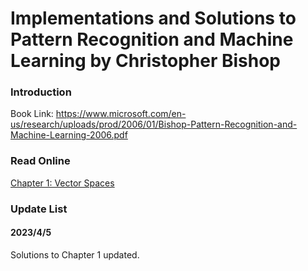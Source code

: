 # Implementations and Solutions to Pattern Recognition and Machine Learning by Christopher Bishop

### Introduction

Book Link: https://www.microsoft.com/en-us/research/uploads/prod/2006/01/Bishop-Pattern-Recognition-and-Machine-Learning-2006.pdf

### Read Online

[Chapter 1: Vector Spaces]( https://texlive2020.latexonline.cc/compile?git=https://github.com/zchengchen/Notes-and-Solutions-to-Linear-Algebra-Done-Right&target=tex/ch1_vector_spaces.tex&command=pdflatex)

### Update List

#### 2023/4/5

Solutions to Chapter 1 updated.